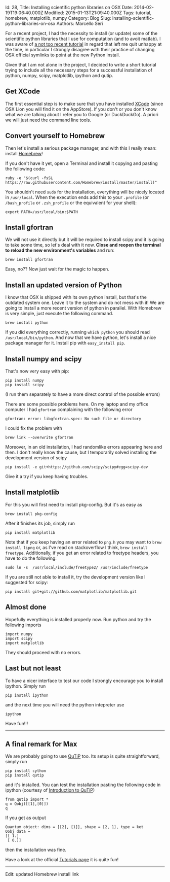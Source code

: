 Id: 28,
Title: Installing scientific python libraries on OSX
Date: 2014-02-19T19:06:40.000Z
Modified: 2015-01-13T21:09:40.000Z
Tags: tutorial, homebrew, matplotlib, numpy
Category: Blog
Slug: installing-scientific-python-libraries-on-osx
Authors: Marcello Seri

For a recent project, I had the necessity to install (or update) some of the scientific python libraries that I use for computation (and to avoit matlab). I was  aware of [a not too recent tutorial](http://www.thisisthegreenroom.com/2011/installing-python-numpy-scipy-matplotlib-and-ipython-on-lion/) in regard that left me quit unhappy at the time, in particular I strongly disagree with their practice of changing OSX official symlinks to point at the new Python install. 

Given that I am not alone in the project, I decided to write a short tutorial trying to include all the necessary steps for a successful installation of python, numpy, scipy, matplotlib, ipython and qutip.

## Get XCode
The first essential step is to make sure that you have installed [XCode](https://developer.apple.com/xcode/) (since OSX Lion you will find it on the AppStore). If you don't or you don't know what we are talking about I refer you to Google (or DuckDuckGo). A priori we will just need the command line tools.

## Convert yourself to Homebrew
Then let's install a serious package manager, and with this I really mean: install [Homebrew](http://brew.sh)!

If you don't have it yet, open a Terminal and install it copying and pasting the following code:
```
ruby -e "$(curl -fsSL https://raw.githubusercontent.com/Homebrew/install/master/install)"
```

You shouldn't need  `sudo` for the installation, everything will be nicely located in `/usr/local`. When the execution ends add this to your `.profile` (or `/bash_profile` or `.zsh_profile` or the equivalent for your shell):
```
export PATH=/usr/local/bin:$PATH
```

## Install gfortran
We will not use it directly but it will be required to install scipy and it is going to take some time, so let's deal with it now. **Close and reopen the terminal to reload the new environment's variables** and run:
```
brew install gfortran
```
Easy, no?? Now just wait for the magic to happen.

## Install an updated version of Python
I know that OSX is shipped with its own python install, but that's the outdated system one. Leave it to the system and do not mess with it! We are going to install a more recent version of python in parallel. With Homebrew is  very simple, just execute the following command.
```
brew install python
```

If you did everything correctly, running `which python` you should read `/usr/local/bin/python`. And now that we have python, let's install a nice package manager for it. Install pip with `easy_install pip`.

## Install numpy and scipy
That's now very easy with pip:
```
pip install numpy
pip install scipy
```
(I run them separately to have a more direct control of the possible errors)

There are some possible problems here. On my laptop and my office computer I had `gfortran` complaining with the following error
```
gfortran: error: libgfortran.spec: No such file or directory 
```
I could fix the problem with
``` 
brew link --overwrite gfortran 
```

Moreover, in an old installation, I had randomlike errors appearing here and then. I don't really know the cause, but I temporarily solved installing the development version of scipy
```
pip install -e git+https://github.com/scipy/scipy#egg=scipy-dev
```
Give it a try if you keep having troubles.

## Install matplotlib
For this you will first need to install pkg-config. But it's as easy as
```
brew install pkg-config
```
After it finishes its job, simply run
```
pip install matplotlib
```

Note that if you keep having an error related to `png.h` you may want to `brew install lipng` or, as I've read on stackoverflow I think, `brew install freetype`. Additionally, if you get an error related to freetype headers, you have to do the following:
```
sudo ln -s  /usr/local/include/freetype2/ /usr/include/freetype
```

If you are still not able to install it, try the development version like I suggested for scipy:
```
pip install git+git://github.com/matplotlib/matplotlib.git
```

## Almost done
Hopefully everything is installed properly now. Run python and try the following imports
```
import numpy
import scipy
import matplotlib
```
They should proceed with no errors.

## Last but not least
To have a nicer interface to test our code I strongly encourage you to install ipython. Simply run 
```
pip install ipython
```
and the next time you will need the python intepreter use
```
ipython
```

Have fun!!!

- - - - - -

## A final remark for Max
We are probably going to use [QuTiP](http://qutip.org) too. Its setup is quite straightforward, simply run
```
pip install cython
pip install qutip
```
and it's installed. You can test the installation pasting the following code in ipython (courtesy of [Introduction to QuTiP](http://nbviewer.ipython.org/github/jrjohansson/qutip-lectures/blob/master/Lecture-0-Introduction-to-QuTiP.ipynb))
```
from qutip import *
q = Qobj([[1],[0]])
q
```
If you get as output 
```
Quantum object: dims = [[2], [1]], shape = [2, 1], type = ket
Qobj data =
[[ 1.]
 [ 0.]]
```
then the installation was fine.

Have a look at the official [Tutorials page](http://qutip.org/tutorials.html) it is quite fun!

- - - - - -
Edit: updated Homebrew install link